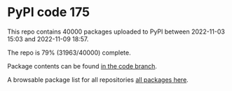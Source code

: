 # PyPI code 175

This repo contains 40000 packages uploaded to PyPI between 
2022-11-03 15:03 and 2022-11-09 18:57.

The repo is 79% (31963/40000) complete.

Package contents can be found [in the code branch](https://github.com/pypi-data/pypi-mirror-175/tree/code/packages).

A browsable package list for all repositories [all packages here](https://pypi-data.github.io/website/repositories/pypi-mirror-175).


